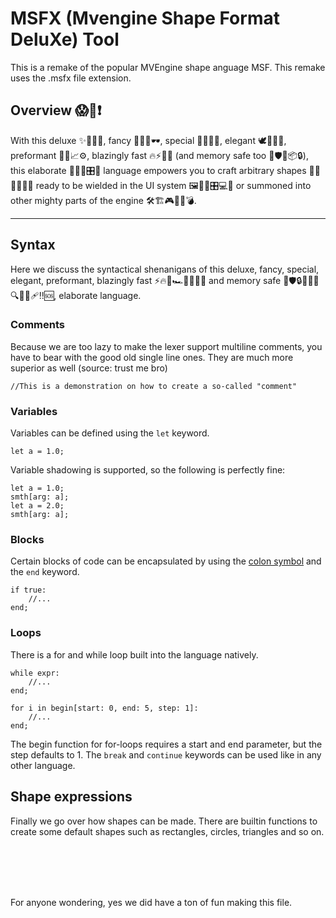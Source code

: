 # MSFX (Mvengine Shape Format DeluXe) Tool
This is a remake of the popular MVEngine shape anguage MSF. This remake uses the .msfx file extension.

## Overview 😱🚨❗

With this deluxe ✨💎👑🥂, fancy 🎩💅🌈🕶️, special 🌟🎁🎀🍾, elegant 🕊️🎻🧼💃, preformant 🚀💨📈⚙️, blazingly fast 🔥⚡🚒💨 (and memory safe too 🦀🛡️🧠📦🔒), this elaborate 🧠🧵📐🎛️🎯 language empowers you to craft arbitrary shapes 🔷🔺🌀🔶🌐🧊 ready to be wielded in the UI system 🖼️📲🧩🎛️💻📐 or summoned into other mighty parts of the engine 🛠️🏗️🎮💾🎯💣.

---

## Syntax
Here we discuss the syntactical shenanigans of this deluxe, fancy, special, elegant, preformant, blazingly fast ⚡🔥💨🏎️🚀🌠💥🌋 and memory safe 🧠🛡️🔒🧬🚫👾🔍🧯💉🩹‼️🆘, elaborate language.

### Comments
Because we are too lazy to make the lexer support multiline comments, you have to bear with the good old single line ones.
They are much more superior as well (source: trust me bro)
```
//This is a demonstration on how to create a so-called "comment"
```

### Variables
Variables can be defined using the `let` keyword.
```
let a = 1.0;
```
Variable shadowing is supported, so the following is perfectly fine:
```
let a = 1.0;
smth[arg: a];
let a = 2.0;
smth[arg: a];
```

### Blocks
Certain blocks of code can be encapsulated by using the [colon symbol](https://simple.wikipedia.org/wiki/Colon_(punctuation))
and the `end` keyword.
```
if true:
    //...
end;
```

### Loops
There is a for and while loop built into the language natively.
```
while expr:
    //...
end;

for i in begin[start: 0, end: 5, step: 1]:
    //...
end;
```
The begin function for for-loops requires a start and end parameter, but the step defaults to 1.
The `break` and `continue` keywords can be used like in any other language.

## Shape expressions
Finally we go over how shapes can be made.
There are builtin functions to create some default shapes such as rectangles, circles, triangles and so on.

<br>
<br>
<br>
<br>

For anyone wondering, yes we did have a ton of fun making this file.